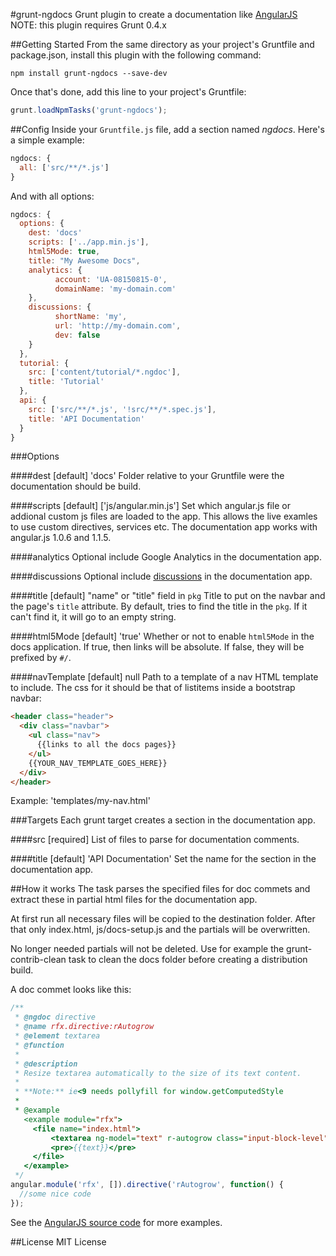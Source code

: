 #grunt-ngdocs
Grunt plugin to create a documentation like [AngularJS](http://docs.angularjs.org)
NOTE: this plugin requires Grunt 0.4.x

##Getting Started
From the same directory as your project's Gruntfile and package.json, install this plugin with the following command:

`npm install grunt-ngdocs --save-dev`

Once that's done, add this line to your project's Gruntfile:

```js
grunt.loadNpmTasks('grunt-ngdocs');
```

##Config
Inside your `Gruntfile.js` file, add a section named *ngdocs*.
Here's a simple example:

```js
ngdocs: {
  all: ['src/**/*.js']
}
```

And with all options:

```js
ngdocs: {
  options: {
    dest: 'docs'
    scripts: ['../app.min.js'],
    html5Mode: true,
    title: "My Awesome Docs",
    analytics: {
          account: 'UA-08150815-0',
          domainName: 'my-domain.com'
    },
    discussions: {
          shortName: 'my',
          url: 'http://my-domain.com',
          dev: false
    }
  },
  tutorial: {
    src: ['content/tutorial/*.ngdoc'],
    title: 'Tutorial'
  },
  api: {
    src: ['src/**/*.js', '!src/**/*.spec.js'],
    title: 'API Documentation'
  }
}
```

###Options

####dest
[default] 'docs'
Folder relative to your Gruntfile were the documentation should be build.

####scripts
[default] ['js/angular.min.js']
Set which angular.js file or addional custom js files are loaded to the app. This allows the live examles to use custom directives, services etc. The documentation app works with angular.js 1.0.6 and 1.1.5.

####analytics
Optional include Google Analytics in the documentation app.

####discussions
Optional include [discussions](http://http://disqus.com) in the documentation app.

####title
[default] "name" or "title" field in `pkg`
Title to put on the navbar and the page's `title` attribute.  By default, tries to
find the title in the `pkg`. If it can't find it, it will go to an empty string.

####html5Mode
[default] 'true'
Whether or not to enable `html5Mode` in the docs application.  If true, then links will be absolute.  If false, they will be prefixed by `#/`.  

####navTemplate
[default] null
Path to a template of a nav HTML template to include.  The css for it 
should be that of listitems inside a bootstrap navbar:
```html
<header class="header">
  <div class="navbar">
    <ul class="nav">
      {{links to all the docs pages}}
    </ul>
    {{YOUR_NAV_TEMPLATE_GOES_HERE}}
  </div>
</header>
```
Example: 'templates/my-nav.html'

###Targets
Each grunt target creates a section in the documentation app.

####src
[required] List of files to parse for documentation comments.

####title
[default] 'API Documentation'
Set the name for the section in the documentation app.


##How it works
The task parses the specified files for doc commets and extract these in partial html files for the documentation app.

At first run all necessary files will be copied to the destination folder.
After that only index.html, js/docs-setup.js and the partials will be overwritten.

No longer needed partials will not be deleted. Use for example the grunt-contrib-clean task to clean the docs folder before creating a distribution build.

A doc commet looks like this:
```js
/**
 * @ngdoc directive
 * @name rfx.directive:rAutogrow
 * @element textarea
 * @function
 *
 * @description
 * Resize textarea automatically to the size of its text content.
 *
 * **Note:** ie<9 needs pollyfill for window.getComputedStyle
 *
 * @example
   <example module="rfx">
     <file name="index.html">
         <textarea ng-model="text" r-autogrow class="input-block-level"></textarea>
         <pre>{{text}}</pre>
     </file>
   </example>
 */
angular.module('rfx', []).directive('rAutogrow', function() {
  //some nice code
});
```

See the [AngularJS source code](https://github.com/angular/angular.js/tree/master/src/ng) for more examples.

##License
MIT License
